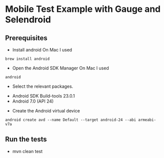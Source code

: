 Mobile Test Example with Gauge and Selendroid
=============================================

Prerequisites
-------------
* Install android
On Mac I used
```
brew install android
```
* Open the Android SDK Manager
On Mac I used
```
android
```
* Select the relevant packages.
-  Android SDK Build-tools 23.0.1
-  Android 7.0 (API 24)
* Create the Android virtual device
```
android create avd --name Default --target android-24 --abi armeabi-v7a
```

Run the tests
-------------
* mvn clean test